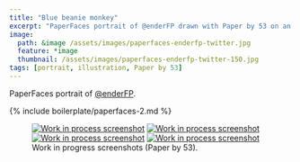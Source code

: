 ```yaml
---
title: "Blue beanie monkey"
excerpt: "PaperFaces portrait of @enderFP drawn with Paper by 53 on an iPad."
image: 
  path: &image /assets/images/paperfaces-enderfp-twitter.jpg 
  feature: *image
  thumbnail: /assets/images/paperfaces-enderfp-twitter-150.jpg
tags: [portrait, illustration, Paper by 53]
---
```


PaperFaces portrait of <a href="http://twitter.com/enderFP">@enderFP</a>.

{% include boilerplate/paperfaces-2.md %}

<figure class="half">
	<a href="{{ site.url }}/assets/images/paperfaces-enderfp-process-1-lg.jpg"><img src="{{ site.url }}/assets/images/paperfaces-enderfp-process-1-600.jpg" alt="Work in process screenshot"></a>
	<a href="{{ site.url }}/assets/images/paperfaces-enderfp-process-2-lg.jpg"><img src="{{ site.url }}/assets/images/paperfaces-enderfp-process-2-600.jpg" alt="Work in process screenshot"></a>
	<a href="{{ site.url }}/assets/images/paperfaces-enderfp-process-3-lg.jpg"><img src="{{ site.url }}/assets/images/paperfaces-enderfp-process-3-600.jpg" alt="Work in process screenshot"></a>
	<a href="{{ site.url }}/assets/images/paperfaces-enderfp-process-4-lg.jpg"><img src="{{ site.url }}/assets/images/paperfaces-enderfp-process-4-600.jpg" alt="Work in process screenshot"></a>
	<figcaption>Work in progress screenshots (Paper by 53).</figcaption>
</figure>
